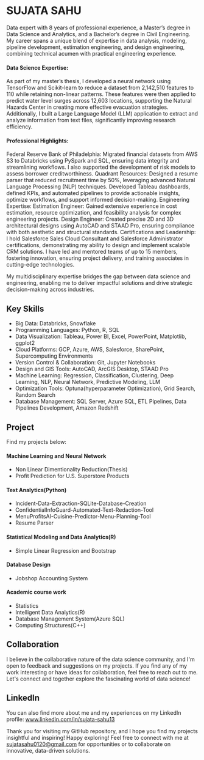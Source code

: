 # SUJATA SAHU 
Data expert with 8 years of professional experience, a Master’s degree in Data Science and Analytics, and a Bachelor’s degree in Civil Engineering. My career spans a unique blend of expertise in data analysis, modeling, pipeline development, estimation engineering, and design engineering, combining technical acumen with practical engineering experience.

#### Data Science Expertise:
As part of my master’s thesis, I developed a neural network using TensorFlow and Scikit-learn to reduce a dataset from 2,142,510 features to 110 while retaining non-linear patterns. These features were then applied to predict water level surges across 12,603 locations, supporting the Natural Hazards Center in creating more effective evacuation strategies. Additionally, I built a Large Language Model (LLM) application to extract and analyze information from text files, significantly improving research efficiency.

#### Professional Highlights:
Federal Reserve Bank of Philadelphia: Migrated financial datasets from AWS S3 to Databricks using PySpark and SQL, ensuring data integrity and streamlining workflows. I also supported the development of risk models to assess borrower creditworthiness.
Quadrant Resources: Designed a resume parser that reduced recruitment time by 50%, leveraging advanced Natural Language Processing (NLP) techniques.
Developed Tableau dashboards, defined KPIs, and automated pipelines to provide actionable insights, optimize workflows, and support informed decision-making.
Engineering Expertise:
Estimation Engineer: Gained extensive experience in cost estimation, resource optimization, and feasibility analysis for complex engineering projects.
Design Engineer: Created precise 2D and 3D architectural designs using AutoCAD and STAAD Pro, ensuring compliance with both aesthetic and structural standards.
Certifications and Leadership:
I hold Salesforce Sales Cloud Consultant and Salesforce Administrator certifications, demonstrating my ability to design and implement scalable CRM solutions. I have led and mentored teams of up to 15 members, fostering innovation, ensuring project delivery, and training associates in cutting-edge technologies.

My multidisciplinary expertise bridges the gap between data science and engineering, enabling me to deliver impactful solutions and drive strategic decision-making across industries.


## Key Skills
- Big Data: Databricks, Snowflake
- Programming Languages: Python, R, SQL
- Data Visualization: Tableau, Power BI, Excel, PowerPoint, Matplotlib, ggplot2
- Cloud Platforms: GCP, Azure, AWS, Salesforce, SharePoint, Supercomputing Environments
- Version Control & Collaboration: Git, Jupyter Notebooks
- Design and GIS Tools: AutoCAD, ArcGIS Desktop, STAAD Pro
- Machine Learning: Regression, Classification, Clustering, Deep Learning, NLP, Neural Network, Predictive Modeling, LLM
- Optimization Tools: Optuna(hyperparameter Optimization), Grid Search, Random Search
- Database Management: SQL Server, Azure SQL, ETL Pipelines, Data Pipelines Development, Amazon Redshift

## Project
Find my projects below:

#### Machine Learning and Neural Network
- Non Linear Dimentionality Reduction(Thesis)
- Profit Prediction for U.S. Superstore Products
  
#### Text Analytics(Python)
- Incident-Data-Extraction-SQLite-Database-Creation
- ConfidentialInfoGuard-Automated-Text-Redaction-Tool
- MenuProfitsAI-Cuisine-Predictor-Menu-Planning-Tool
- Resume Parser

#### Statistical Modeling and Data Analytics(R)
- Simple Linear Regression and Bootstrap

#### Database Design
- Jobshop Accounting System

#### Academic course work
- Statistics
- Intelligent Data Analytics(R)
- Database Management System(Azure SQL)
- Computing Structures(C++)

## Collaboration
I believe in the collaborative nature of the data science community, and I'm open to feedback and suggestions on my projects. If you find any of my work interesting or have ideas for collaboration, feel free to reach out to me. Let's connect and together explore the fascinating world of data science!

## LinkedIn
You can also find more about me and my experiences on my LinkedIn profile: www.linkedin.com/in/sujata-sahu13

Thank you for visiting my GitHub repository, and I hope you find my projects insightful and inspiring! Happy exploring!
Feel free to connect with me at sujatasahu0120@gmail.com for opportunities or to collaborate on innovative, data-driven solutions.


